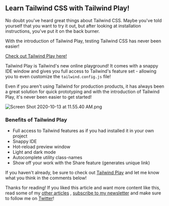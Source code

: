 ## Learn Tailwind CSS with Tailwind Play!

No doubt you've heard great things about Tailwind CSS. Maybe you've told yourself that you want to try it out, but after looking at installation instructions, you've put it on the back burner.

With the introduction of Tailwind Play, testing Tailwind CSS has never been easier!

[Check out Tailwind Play here!](https://play.tailwindcss.com/) 

Tailwind Play is Tailwind's new online playground! It comes with a snappy IDE window and gives you full access to Tailwind's feature set - allowing you to even customize the `tailwind.config.js` file! 

Even if you aren't using Tailwind for production products, it has always been a great solution for quick prototyping and with the introduction of Tailwind Play, it's never been easier to get started! 


![Screen Shot 2020-10-13 at 11.55.40 AM.png](https://cdn.hashnode.com/res/hashnode/image/upload/v1602608162480/LVjjt2AE7.png)

### Benefits of Tailwind Play

- Full access to Tailwind features as if you had installed it in your own project
- Snappy IDE
- Hot-reload preview window
- Light and dark mode
- Autocomplete utility class-names
- Show off your work with the Share feature (generates unique link)


If you haven't already, be sure to check out  [Tailwind Play](https://play.tailwindcss.com/)  and let me know what you think in the comments below! 

Thanks for reading! If you liked this article and want more content like this, read some of my [other articles](https://blog.braydoncoyer.dev/) , [subscribe to my newsletter](https://braydoncoyer.dev/newsletter/) and make sure to follow me on [Twitter](https://twitter.com/BraydonCoyer)!





